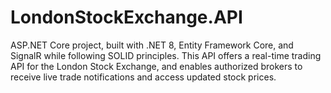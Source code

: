 # LondonStockExchange.API
ASP.NET Core project, built with .NET 8, Entity Framework Core, and SignalR while following SOLID principles. This API offers a real-time trading API for the London Stock Exchange, and enables authorized brokers to receive live trade notifications and access updated stock prices.

